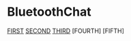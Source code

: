 # BluetoothChat
[FIRST](https://github.com/anshumansekhar/BluetoothChat/blob/master/first.md)
[SECOND](https://github.com/anshumansekhar/BluetoothChat/blob/master/Second.md)
[THIRD](https://github.com/anshumansekhar/BluetoothChat/blob/master/Third.md)
[FOURTH]
[FIFTH]
